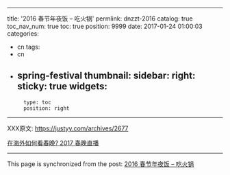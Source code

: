 
---
title: '2016 春节年夜饭 – 吃火锅'
permlink: dnzzt-2016
catalog: true
toc_nav_num: true
toc: true
position: 9999
date: 2017-01-24 01:00:03
categories:
- cn
tags:
- cn
- spring-festival
thumbnail: 
sidebar:
    right:
        sticky: true
widgets:
    -
        type: toc
        position: right
---


<html>
<p>XXX原文: <a href="https://justyy.com/archives/2677">https://justyy.com/archives/2677</a></p>
<p><a href="https://justyy.com/watch-tv-online/ch/chinese-spring-festival-gala-watch-online.php">在海外如何看春晚? 2017 春晚直播</a></p>
</html>

- - -

This page is synchronized from the post: [2016 春节年夜饭 – 吃火锅](https://steemit.com/@justyy/dnzzt-2016)
